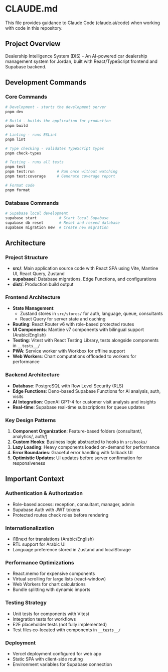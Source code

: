 # CLAUDE.md

This file provides guidance to Claude Code (claude.ai/code) when working with code in this repository.

## Project Overview

Dealership Intelligence System (DIS) - An AI-powered car dealership management system for Jordan, built with React/TypeScript frontend and Supabase backend.

## Development Commands

### Core Commands
```bash
# Development - starts the development server
pnpm dev

# Build - builds the application for production
pnpm build

# Linting - runs ESLint 
pnpm lint

# Type checking - validates TypeScript types
pnpm check-types

# Testing - runs all tests
pnpm test
pnpm test:run          # Run once without watching
pnpm test:coverage     # Generate coverage report

# Format code
pnpm format
```

### Database Commands
```bash
# Supabase local development
supabase start          # Start local Supabase
supabase db reset       # Reset and reseed database
supabase migration new  # Create new migration
```

## Architecture

### Project Structure
- **src/**: Main application source code with React SPA using Vite, Mantine UI, React Query, Zustand
- **supabase/**: Database migrations, Edge Functions, and configurations
- **dist/**: Production build output

### Frontend Architecture
- **State Management**: 
  - Zustand stores in `src/stores/` for auth, language, queue, consultants
  - React Query for server state and caching
- **Routing**: React Router v6 with role-based protected routes
- **UI Components**: Mantine v7 components with bilingual support (Arabic/English)
- **Testing**: Vitest with React Testing Library, tests alongside components in `__tests__/`
- **PWA**: Service worker with Workbox for offline support
- **Web Workers**: Chart computations offloaded to workers for performance

### Backend Architecture
- **Database**: PostgreSQL with Row Level Security (RLS)
- **Edge Functions**: Deno-based Supabase Functions for AI analysis, auth, visits
- **AI Integration**: OpenAI GPT-4 for customer visit analysis and insights
- **Real-time**: Supabase real-time subscriptions for queue updates

### Key Design Patterns
1. **Component Organization**: Feature-based folders (consultant/, analytics/, auth/)
2. **Custom Hooks**: Business logic abstracted to hooks in `src/hooks/`
3. **Lazy Loading**: Heavy components loaded on-demand for performance
4. **Error Boundaries**: Graceful error handling with fallback UI
5. **Optimistic Updates**: UI updates before server confirmation for responsiveness

## Important Context

### Authentication & Authorization
- Role-based access: reception, consultant, manager, admin
- Supabase Auth with JWT tokens
- Protected routes check roles before rendering

### Internationalization
- i18next for translations (Arabic/English)
- RTL support for Arabic UI
- Language preference stored in Zustand and localStorage

### Performance Optimizations
- React.memo for expensive components
- Virtual scrolling for large lists (react-window)
- Web Workers for chart calculations
- Bundle splitting with dynamic imports

### Testing Strategy
- Unit tests for components with Vitest
- Integration tests for workflows
- E2E placeholder tests (not fully implemented)
- Test files co-located with components in `__tests__/`

### Deployment
- Vercel deployment configured for web app
- Static SPA with client-side routing
- Environment variables for Supabase connection